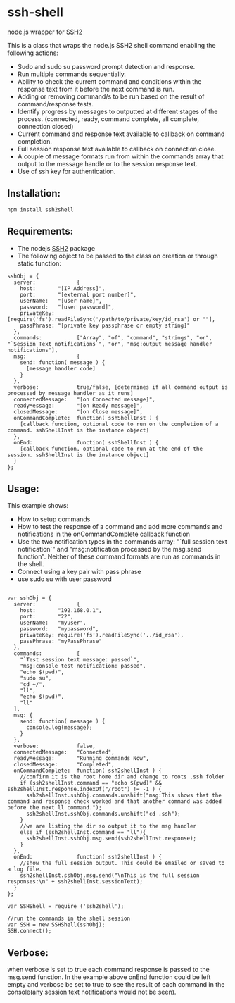 ssh-shell
======================

[node.js](http://nodejs.org/) wrapper for [SSH2](https://github.com/mscdex/ssh2) 


This is a class that wraps the node.js SSH2 shell command enabling the following actions:

* Sudo and sudo su password prompt detection and response.
* Run multiple commands sequentially.
* Ability to check the current command and conditions within the response text from it before the next command is run.
* Adding or removing command/s to be run based on the result of command/response tests.
* Identify progress by messages to outputted at different stages of the process. (connected, ready, command complete, all complete, connection closed)
* Current command and response text available to callback on command completion.
* Full session response text available to callback on connection close.
* A couple of message formats run from within the commands array that output to the message handle or to the session response text.
* Use of ssh key for authentication.


Installation:
------------
```
npm install ssh2shell
```

Requirements:
------------
* The nodejs [SSH2](https://github.com/mscdex/ssh2) package
* The following object to be passed to the class on creation or through static function:
```
sshObj = {
  server:             {       
    host:       "[IP Address]",
    port:       "[external port number]",
    userName:   "[user name]",
    password:   "[user password]",
    privateKey: [require('fs').readFileSync('/path/to/private/key/id_rsa') or ""],
    passPhrase: "[private key passphrase or empty string]"
  },
  commands:           ["Array", "of", "command", "strings", "or", "`Session Text notifications`", "or", "msg:output message handler notifications"],
  msg:                {
    send: function( message ) {
      [message handler code]
    }
  }, 
  verbose:            true/false, [determines if all command output is processed by message handler as it runs]
  connectedMessage:   "[on Connected message]",
  readyMessage:       "[on Ready message]",
  closedMessage:      "[on Close message]",
  onCommandComplete:  function( sshShellInst ) {
    [callback function, optional code to run on the completion of a command. sshShellInst is the instance object]
  },
  onEnd:              function( sshShellInst ) {
    [callback function, optional code to run at the end of the session. sshShellInst is the instance object]
  }
};
```    

Usage:
-------
This example shows:
* How to setup commands
* How to test the response of a command and add more commands and notifications in the onCommandComplete callback function
* Use the two notification types in the commands array: "\`full session text notification\`" and "msg:notification processed by the msg.send function". Neither of these command formats are run as commands in the shell.
* Connect using a key pair with pass phrase
* use sudo su with user password 

```

var sshObj = {
  server:             {     
    host:       "192.168.0.1",
    port:       "22",
    userName:   "myuser",
    password:   "mypassword",
    privateKey: require('fs').readFileSync('../id_rsa'),
    passPhrase: "myPassPhrase"
  },
  commands:           [
    "`Test session text message: passed`",
    "msg:console test notification: passed",
    "echo $(pwd)",
    "sudo su",
    "cd ~/",
    "ll",
    "echo $(pwd)",
    "ll"
  ],
  msg: {
    send: function( message ) {
      console.log(message);
    }
  },
  verbose:            false,
  connectedMessage:   "Connected",
  readyMessage:       "Running commands Now",
  closedMessage:      "Completed",
  onCommandComplete:  function( ssh2shellInst ) {
    //confirm it is the root home dir and change to roots .ssh folder
    if (ssh2shellInst.command == "echo $(pwd)" && ssh2shellInst.response.indexOf("/root") != -1 ) {
      ssh2shellInst.sshObj.commands.unshift("msg:This shows that the command and response check worked and that another command was added before the next ll command.");
      ssh2shellInst.sshObj.commands.unshift("cd .ssh");
    }
    //we are listing the dir so output it to the msg handler
    else if (ssh2shellInst.command == "ll"){      
      ssh2shellInst.sshObj.msg.send(ssh2shellInst.response);
    }
  },
  onEnd:              function( ssh2shellInst ) {
    //show the full session output. This could be emailed or saved to a log file.
    ssh2shellInst.sshObj.msg.send("\nThis is the full session responses:\n" + ssh2shellInst.sessionText);
  }
};

var SSHShell = require ('ssh2shell');

//run the commands in the shell session
var SSH = new SSHShell(sshObj);
SSH.connect();

```

Verbose:
--------
when verbose is set to true each command response is passed to the msg.send function.
In the example above onEnd function could be left empty and verbose be set to true to see the result of each command in the console(any session text notifications would not be seen).
